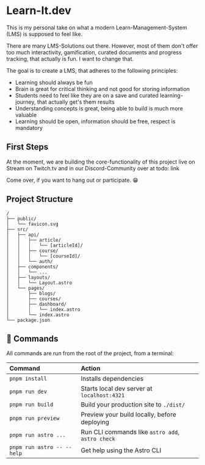 # Learn-It.dev

This is my personal take on what a modern Learn-Management-System (LMS) is supposed to feel like.

There are many LMS-Solutions out there. However, most of them don't offer too much interactivity, gamification, curated documents and progress tracking, that actually is fun. I want to change that.

The goal is to create a LMS, that adheres to the following principles:

- Learning should always be fun
- Brain is great for critical thinking and not good for storing information
- Students need to feel like they are on a save and curated learning-journey, that actually get's them results
- Understanding concepts is great, being able to build is much more valuable
- Learning should be open, information should be free, respect is mandatory

## First Steps

At the moment, we are building the core-functionality of this project live on Stream on Twitch.tv and in our Discord-Community over at
todo: link

Come over, if you want to hang out or participate. 😁

## Project Structure

```text
/
├── public/
│   └── favicon.svg
├── src/
│   ├── api/
│   │   ├── article/
│   │   │   └── [articleId]/
│   │   ├── course/
│   │   │   └── [courseId]/
│   │   └── auth/
│   ├── components/
│   │   └── ...
│   ├── layouts/
│   │   └── Layout.astro
│   └── pages/
│       ├── blogs/
│       ├── courses/
│       ├── dashboard/
│       │   └── index.astro
│       └── index.astro
└── package.json
```

## 🧞 Commands

All commands are run from the root of the project, from a terminal:

| Command                    | Action                                           |
| :------------------------- | :----------------------------------------------- |
| `pnpm install`             | Installs dependencies                            |
| `pnpm run dev`             | Starts local dev server at `localhost:4321`      |
| `pnpm run build`           | Build your production site to `./dist/`          |
| `pnpm run preview`         | Preview your build locally, before deploying     |
| `pnpm run astro ...`       | Run CLI commands like `astro add`, `astro check` |
| `pnpm run astro -- --help` | Get help using the Astro CLI                     |

